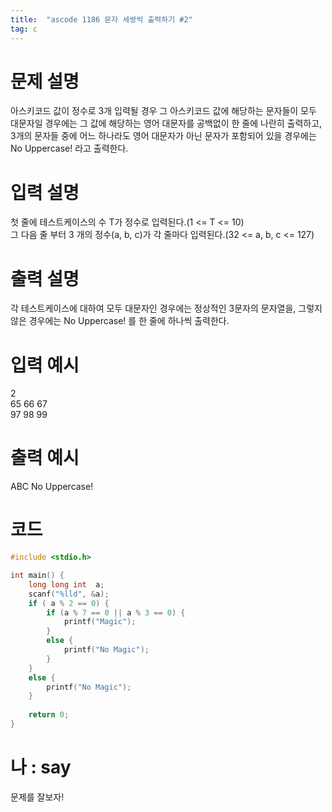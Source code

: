 ```yaml
---
title:  "ascode 1186 문자 세쌍씩 출력하기 #2"
tag: c
---
```


# 문제 설명
아스키코드 값이 정수로 3개 입력될 경우 그 아스키코드 값에 해당하는 문자들이 모두 대문자일 경우에는 그 값에 해당하는 영어 대문자를 공백없이 한 줄에 나란히 출력하고, 3개의 문자들 중에 어느 하나라도 영어 대문자가 아닌 문자가 포함되어 있을 경우에는 No Uppercase! 라고 출력한다.
# 입력 설명
첫 줄에 테스트케이스의 수 T가 정수로 입력된다.(1 <= T <= 10)<br>
그 다음 줄 부터 3 개의 정수(a, b, c)가 각 줄마다 입력된다.(32 <= a, b, c <= 127)
# 출력 설명
각 테스트케이스에 대하여 모두 대문자인 경우에는 정상적인 3문자의 문자열을, 그렇지 않은 경우에는 No Uppercase! 를 한 줄에 하나씩 출력한다.
# 입력 예시
2<br>
65 66 67<br>
97 98 99
# 출력 예시
ABC
No Uppercase!
# 코드

```c
#include <stdio.h> 

int main() {
    long long int  a;
    scanf("%lld", &a);
    if ( a % 2 == 0) {
        if (a % 7 == 0 || a % 3 == 0) {
            printf("Magic");
        }
        else {
            printf("No Magic");
        }
    }
    else {
        printf("No Magic");
    }
    
    return 0;
}
```

# 나 : say
문제를 잘보자!
